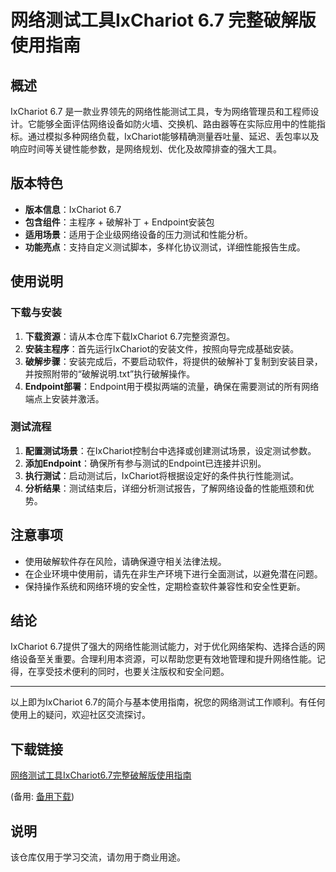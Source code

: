 # 网络测试工具IxChariot 6.7 完整破解版使用指南

## 概述

IxChariot 6.7 是一款业界领先的网络性能测试工具，专为网络管理员和工程师设计。它能够全面评估网络设备如防火墙、交换机、路由器等在实际应用中的性能指标。通过模拟多种网络负载，IxChariot能够精确测量吞吐量、延迟、丢包率以及响应时间等关键性能参数，是网络规划、优化及故障排查的强大工具。

## 版本特色

- **版本信息**：IxChariot 6.7
- **包含组件**：主程序 + 破解补丁 + Endpoint安装包
- **适用场景**：适用于企业级网络设备的压力测试和性能分析。
- **功能亮点**：支持自定义测试脚本，多样化协议测试，详细性能报告生成。

## 使用说明

### 下载与安装

1. **下载资源**：请从本仓库下载IxChariot 6.7完整资源包。
2. **安装主程序**：首先运行IxChariot的安装文件，按照向导完成基础安装。
3. **破解步骤**：安装完成后，不要启动软件，将提供的破解补丁复制到安装目录，并按照附带的“破解说明.txt”执行破解操作。
4. **Endpoint部署**：Endpoint用于模拟两端的流量，确保在需要测试的所有网络端点上安装并激活。

### 测试流程

1. **配置测试场景**：在IxChariot控制台中选择或创建测试场景，设定测试参数。
2. **添加Endpoint**：确保所有参与测试的Endpoint已连接并识别。
3. **执行测试**：启动测试后，IxChariot将根据设定好的条件执行性能测试。
4. **分析结果**：测试结束后，详细分析测试报告，了解网络设备的性能瓶颈和优势。

## 注意事项

- 使用破解软件存在风险，请确保遵守相关法律法规。
- 在企业环境中使用前，请先在非生产环境下进行全面测试，以避免潜在问题。
- 保持操作系统和网络环境的安全性，定期检查软件兼容性和安全性更新。

## 结论

IxChariot 6.7提供了强大的网络性能测试能力，对于优化网络架构、选择合适的网络设备至关重要。合理利用本资源，可以帮助您更有效地管理和提升网络性能。记得，在享受技术便利的同时，也要关注版权和安全问题。

---

以上即为IxChariot 6.7的简介与基本使用指南，祝您的网络测试工作顺利。有任何使用上的疑问，欢迎社区交流探讨。

## 下载链接
[网络测试工具IxChariot6.7完整破解版使用指南](https://pan.quark.cn/s/823d1d3c88c1) 

(备用: [备用下载](https://pan.baidu.com/s/1fvi5yFMhcRwVqg8dgawQyQ?pwd=1234))

## 说明

该仓库仅用于学习交流，请勿用于商业用途。
